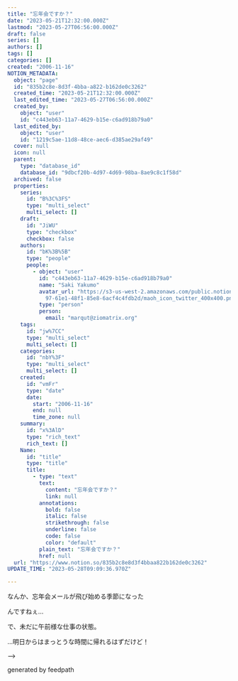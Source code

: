 ```yaml
---
title: "忘年会ですか？"
date: "2023-05-21T12:32:00.000Z"
lastmod: "2023-05-27T06:56:00.000Z"
draft: false
series: []
authors: []
tags: []
categories: []
created: "2006-11-16"
NOTION_METADATA:
  object: "page"
  id: "835b2c8e-8d3f-4bba-a822-b162de0c3262"
  created_time: "2023-05-21T12:32:00.000Z"
  last_edited_time: "2023-05-27T06:56:00.000Z"
  created_by:
    object: "user"
    id: "c443eb63-11a7-4629-b15e-c6ad918b79a0"
  last_edited_by:
    object: "user"
    id: "1219c5ae-11d8-48ce-aec6-d385ae29af49"
  cover: null
  icon: null
  parent:
    type: "database_id"
    database_id: "9dbcf20b-4d97-4d69-98ba-8ae9c8c1f58d"
  archived: false
  properties:
    series:
      id: "B%3C%3FS"
      type: "multi_select"
      multi_select: []
    draft:
      id: "JiWU"
      type: "checkbox"
      checkbox: false
    authors:
      id: "bK%3B%5B"
      type: "people"
      people:
        - object: "user"
          id: "c443eb63-11a7-4629-b15e-c6ad918b79a0"
          name: "Saki Yakumo"
          avatar_url: "https://s3-us-west-2.amazonaws.com/public.notion-static.com/3ad1c4\
            97-61e1-48f1-85e8-6acf4c4fdb2d/maoh_icon_twitter_400x400.png"
          type: "person"
          person:
            email: "marqut@ziomatrix.org"
    tags:
      id: "jw%7CC"
      type: "multi_select"
      multi_select: []
    categories:
      id: "nbY%3F"
      type: "multi_select"
      multi_select: []
    created:
      id: "vmFr"
      type: "date"
      date:
        start: "2006-11-16"
        end: null
        time_zone: null
    summary:
      id: "x%3AlD"
      type: "rich_text"
      rich_text: []
    Name:
      id: "title"
      type: "title"
      title:
        - type: "text"
          text:
            content: "忘年会ですか？"
            link: null
          annotations:
            bold: false
            italic: false
            strikethrough: false
            underline: false
            code: false
            color: "default"
          plain_text: "忘年会ですか？"
          href: null
  url: "https://www.notion.so/835b2c8e8d3f4bbaa822b162de0c3262"
UPDATE_TIME: "2023-05-28T09:09:36.970Z"

---
```

<link rel="stylesheet" href="https://cdn.jsdelivr.net/npm/katex@0.16.2/dist/katex.min.css" integrity="sha384-bYdxxUwYipFNohQlHt0bjN/LCpueqWz13HufFEV1SUatKs1cm4L6fFgCi1jT643X" crossorigin="anonymous">


なんか、忘年会メールが飛び始める季節になった


んですねぇ…


で、未だに午前様な仕事の状態。


…明日からはまっとうな時間に帰れるはずだけど！


–>


generated by feedpath

